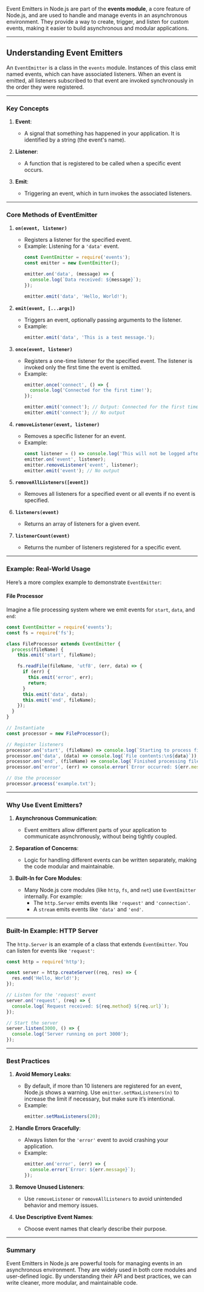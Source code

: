 Event Emitters in Node.js are part of the **events module**, a core feature of Node.js, and are used to handle and manage events in an asynchronous environment. They provide a way to create, trigger, and listen for custom events, making it easier to build asynchronous and modular applications.

---

## **Understanding Event Emitters**

An `EventEmitter` is a class in the `events` module. Instances of this class emit named events, which can have associated listeners. When an event is emitted, all listeners subscribed to that event are invoked synchronously in the order they were registered.

---

### **Key Concepts**

1. **Event**:
   - A signal that something has happened in your application. It is identified by a string (the event's name).
   
2. **Listener**:
   - A function that is registered to be called when a specific event occurs.

3. **Emit**:
   - Triggering an event, which in turn invokes the associated listeners.

---

### **Core Methods of EventEmitter**

1. **`on(event, listener)`**
   - Registers a listener for the specified event.
   - Example: Listening for a `'data'` event.
     ```javascript
     const EventEmitter = require('events');
     const emitter = new EventEmitter();

     emitter.on('data', (message) => {
       console.log(`Data received: ${message}`);
     });

     emitter.emit('data', 'Hello, World!');
     ```

2. **`emit(event, [...args])`**
   - Triggers an event, optionally passing arguments to the listener.
   - Example:
     ```javascript
     emitter.emit('data', 'This is a test message.');
     ```

3. **`once(event, listener)`**
   - Registers a one-time listener for the specified event. The listener is invoked only the first time the event is emitted.
   - Example:
     ```javascript
     emitter.once('connect', () => {
       console.log('Connected for the first time!');
     });

     emitter.emit('connect'); // Output: Connected for the first time!
     emitter.emit('connect'); // No output
     ```

4. **`removeListener(event, listener)`**
   - Removes a specific listener for an event.
   - Example:
     ```javascript
     const listener = () => console.log('This will not be logged after removal');
     emitter.on('event', listener);
     emitter.removeListener('event', listener);
     emitter.emit('event'); // No output
     ```

5. **`removeAllListeners([event])`**
   - Removes all listeners for a specified event or all events if no event is specified.

6. **`listeners(event)`**
   - Returns an array of listeners for a given event.

7. **`listenerCount(event)`**
   - Returns the number of listeners registered for a specific event.

---

### **Example: Real-World Usage**

Here’s a more complex example to demonstrate `EventEmitter`:

#### **File Processor**
Imagine a file processing system where we emit events for `start`, `data`, and `end`:

```javascript
const EventEmitter = require('events');
const fs = require('fs');

class FileProcessor extends EventEmitter {
  process(fileName) {
    this.emit('start', fileName);

    fs.readFile(fileName, 'utf8', (err, data) => {
      if (err) {
        this.emit('error', err);
        return;
      }
      this.emit('data', data);
      this.emit('end', fileName);
    });
  }
}

// Instantiate
const processor = new FileProcessor();

// Register listeners
processor.on('start', (fileName) => console.log(`Starting to process file: ${fileName}`));
processor.on('data', (data) => console.log(`File contents:\n${data}`));
processor.on('end', (fileName) => console.log(`Finished processing file: ${fileName}`));
processor.on('error', (err) => console.error(`Error occurred: ${err.message}`));

// Use the processor
processor.process('example.txt');
```

---

### **Why Use Event Emitters?**

1. **Asynchronous Communication**:
   - Event emitters allow different parts of your application to communicate asynchronously, without being tightly coupled.

2. **Separation of Concerns**:
   - Logic for handling different events can be written separately, making the code modular and maintainable.

3. **Built-In for Core Modules**:
   - Many Node.js core modules (like `http`, `fs`, and `net`) use `EventEmitter` internally. For example:
     - The `http.Server` emits events like `'request'` and `'connection'`.
     - A `stream` emits events like `'data'` and `'end'`.

---

### **Built-In Example: HTTP Server**

The `http.Server` is an example of a class that extends `EventEmitter`. You can listen for events like `'request'`:

```javascript
const http = require('http');

const server = http.createServer((req, res) => {
  res.end('Hello, World!');
});

// Listen for the 'request' event
server.on('request', (req) => {
  console.log(`Request received: ${req.method} ${req.url}`);
});

// Start the server
server.listen(3000, () => {
  console.log('Server running on port 3000');
});
```

---

### **Best Practices**

1. **Avoid Memory Leaks**:
   - By default, if more than 10 listeners are registered for an event, Node.js shows a warning. Use `emitter.setMaxListeners(n)` to increase the limit if necessary, but make sure it’s intentional.
   - Example:
     ```javascript
     emitter.setMaxListeners(20);
     ```

2. **Handle Errors Gracefully**:
   - Always listen for the `'error'` event to avoid crashing your application.
   - Example:
     ```javascript
     emitter.on('error', (err) => {
       console.error(`Error: ${err.message}`);
     });
     ```

3. **Remove Unused Listeners**:
   - Use `removeListener` or `removeAllListeners` to avoid unintended behavior and memory issues.

4. **Use Descriptive Event Names**:
   - Choose event names that clearly describe their purpose.

---

### **Summary**

Event Emitters in Node.js are powerful tools for managing events in an asynchronous environment. They are widely used in both core modules and user-defined logic. By understanding their API and best practices, we can write cleaner, more modular, and maintainable code.